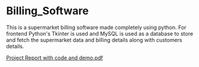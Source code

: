 # Billing_Software
This is a supermarket billing software made completely using python. For frontend Python's Tkinter is used and MySQL is used as a database to store and fetch the supermarket data and billing details along with customers details.

[Project Report with code and demo.pdf](https://github.com/YashKhot17/Billing_Software/files/11973572/Project.Report.with.code.and.demo.pdf)
